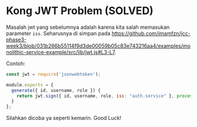 # Kong JWT Problem (SOLVED)

Masalah jwt yang sebelumnya adalah karena kita salah memasukan parameter `iss`. Seharusnya di simpan pada https://github.com/imamfzn/jcc-phase3-week3/blob/031b266b55114f9d3de00059b05c83e743216aa4/examples/monolithic-service-example/src/lib/jwt.js#L3-L7.

Contoh:

```js
const jwt = require('jsonwebtoken');

module.exports = {
  generate({ id, username, role }) {
    return jwt.sign({ id, username, role, iss: "auth.service" }, process.env.ACCESS_TOKEN_SECRET, { expiresIn: '1h' });
  }
};
```

Silahkan dicoba ya seperti kemarin. Good Luck!
